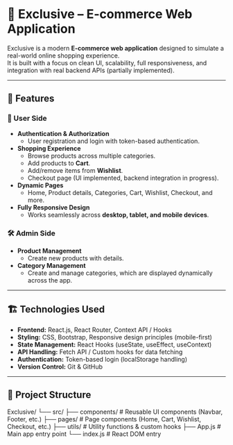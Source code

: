 # 🛒 Exclusive – E-commerce Web Application

Exclusive is a modern **E-commerce web application** designed to simulate a real-world online shopping experience.  
It is built with a focus on clean UI, scalability, full responsiveness, and integration with real backend APIs (partially implemented).  

---

## 🚀 Features

### 👤 User Side
- **Authentication & Authorization**  
  - User registration and login with token-based authentication.  
- **Shopping Experience**  
  - Browse products across multiple categories.  
  - Add products to **Cart**.  
  - Add/remove items from **Wishlist**.  
  - Checkout page (UI implemented, backend integration in progress).  
- **Dynamic Pages**  
  - Home, Product details, Categories, Cart, Wishlist, Checkout, and more.  
- **Fully Responsive Design**  
  - Works seamlessly across **desktop, tablet, and mobile devices**.  

### 🛠️ Admin Side
- **Product Management**  
  - Create new products with details.  
- **Category Management**  
  - Create and manage categories, which are displayed dynamically across the app.  

---

## 🏗️ Technologies Used

- **Frontend:** React.js, React Router, Context API / Hooks  
- **Styling:** CSS, Bootstrap, Responsive design principles (mobile-first)  
- **State Management:** React Hooks (useState, useEffect, useContext)  
- **API Handling:** Fetch API / Custom hooks for data fetching  
- **Authentication:** Token-based login (localStorage handling)  
- **Version Control:** Git & GitHub  

---

## 📂 Project Structure
Exclusive/
└── src/
    ├── components/     # Reusable UI components (Navbar, Footer, etc.)
    ├── pages/          # Page components (Home, Cart, Wishlist, Checkout, etc.)
    ├── utils/          # Utility functions & custom hooks
    ├── App.js          # Main app entry point
    └── index.js        # React DOM entry


